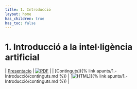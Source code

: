 ```yaml
---
title: 1. Introducció
layout: home
has_children: true
has_toc: false
---
```


# 1. Introducció a la intel·ligència artificial

| [Presentacio](1-introduccio.pdf) | [![PDF](https://img.shields.io/badge/PDF-1--introduccio.pdf-blue?logo=adobe-acrobat-reader&logoColor=white)](1-introduccio.pdf) |
| [Continguts]({% link apunts/1.-Introducció/continguts.md %}) | [![HTML](https://img.shields.io/badge/HTML-continguts-blue?logo=html5&logoColor=white)]({% link apunts/1.-Introducció/continguts.md %}) |

